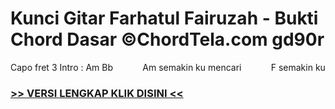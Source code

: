 
 # Kunci Gitar Farhatul Fairuzah - Bukti Chord Dasar ©ChordTela.com gd90r


Capo fret 3 Intro : Am Bb            Am semakin ku mencari            F semakin ku

###  <a href="https://shortlighzx.web.app?sq=Kunci Gitar Farhatul Fairuzah - Bukti Chord Dasar ©ChordTela.com"> >> VERSI LENGKAP KLIK DISINI << </a>
